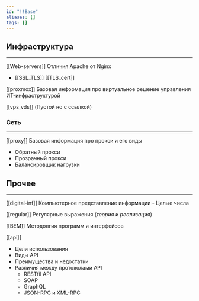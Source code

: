 ```yaml
---
id: "!!Base"
aliases: []
tags: []
---
```


## Инфраструктура
---
[[Web-servers]]
    Отличия Apache от Nginx
- [[SSL_TLS]]
    [[TLS_cert]]

[[proxmox]]
    Базовая информация про виртуальное решение управления ИТ-инфраструктурой

[[vps_vds]] (Пустой но с ссылкой)


### Сеть
---
[[proxy]]
Базовая информация про прокси и его виды
- Обратный прокси
- Прозрачный прокси
- Балансировщик нагрузки


## Прочее
---
[[digital-inf]]
    Компьютерное представление информации
        - Целые числа

[[regular]]
    Регулярные выражения (*теория и реализация*)

[[BEM]]
    Методолгия программ и интерфейсов

[[api]]
- Цели использования
- Виды API
- Преимущества и недостатки
- Различия между протоколами API
    - RESTfil API
    - SOAP
    - GraphQL
    - JSON-RPC и XML-RPC

